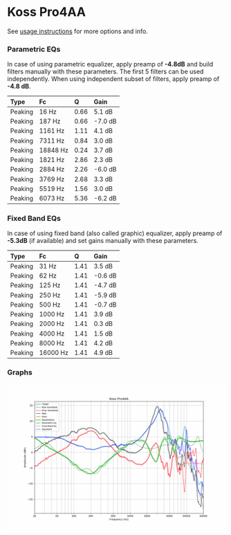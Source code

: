 # Koss Pro4AA
See [usage instructions](https://github.com/jaakkopasanen/AutoEq#usage) for more options and info.

### Parametric EQs
In case of using parametric equalizer, apply preamp of **-4.8dB** and build filters manually
with these parameters. The first 5 filters can be used independently.
When using independent subset of filters, apply preamp of **-4.8 dB**.

| Type    | Fc       |    Q | Gain    |
|:--------|:---------|:-----|:--------|
| Peaking | 16 Hz    | 0.66 | 5.1 dB  |
| Peaking | 187 Hz   | 0.66 | -7.0 dB |
| Peaking | 1161 Hz  | 1.11 | 4.1 dB  |
| Peaking | 7311 Hz  | 0.84 | 3.0 dB  |
| Peaking | 18848 Hz | 0.24 | 3.7 dB  |
| Peaking | 1821 Hz  | 2.86 | 2.3 dB  |
| Peaking | 2884 Hz  | 2.26 | -6.0 dB |
| Peaking | 3769 Hz  | 2.68 | 3.3 dB  |
| Peaking | 5519 Hz  | 1.56 | 3.0 dB  |
| Peaking | 6073 Hz  | 5.36 | -6.2 dB |

### Fixed Band EQs
In case of using fixed band (also called graphic) equalizer, apply preamp of **-5.3dB**
(if available) and set gains manually with these parameters.

| Type    | Fc       |    Q | Gain    |
|:--------|:---------|:-----|:--------|
| Peaking | 31 Hz    | 1.41 | 3.5 dB  |
| Peaking | 62 Hz    | 1.41 | -0.6 dB |
| Peaking | 125 Hz   | 1.41 | -4.7 dB |
| Peaking | 250 Hz   | 1.41 | -5.9 dB |
| Peaking | 500 Hz   | 1.41 | -0.7 dB |
| Peaking | 1000 Hz  | 1.41 | 3.9 dB  |
| Peaking | 2000 Hz  | 1.41 | 0.3 dB  |
| Peaking | 4000 Hz  | 1.41 | 1.5 dB  |
| Peaking | 8000 Hz  | 1.41 | 4.2 dB  |
| Peaking | 16000 Hz | 1.41 | 4.9 dB  |

### Graphs
![](./Koss%20Pro4AA.png)